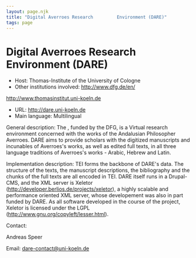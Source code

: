```yaml
---
layout: page.njk
title: "Digital Averroes Research         Environment (DARE)"
tags: page
---
```

# Digital Averroes Research         Environment (DARE)




* Host: Thomas-Institute of the University
 of Cologne
* Other institutions involved:
 http://www.dfg.de/en/
 
 http://www.thomasinstitut.uni-koeln.de
* URL: <http://dare.uni-koeln.de>
* Main language: Multilingual



General description: The , funded by the DFG, is a Virtual
 research environment concerned with the works of the
 Andalusian Philosopher Averroes. DARE aims to provide
 scholars with the digitized manuscripts and incunables of
 Averroes's works, as well as edited full texts, in all
 three language traditions of Averroes's works - Arabic,
 Hebrew and Latin.
 





Implementation description:
 TEI forms the backbone of DARE's
 data. The structure of the texts, the manuscript
 descriptions, the bibliography and the chunks of the full
 texts are all encoded in TEI. DARE itself runs in a
 Drupal-CMS, and the XML server is Xeletor
 (http://developer.berlios.de/projects/xeletor), a highly
 scalable and performance oriented XML server, whose
 developement was also in part funded by DARE. As all
 software developed in the course of the project, Xeletor is
 licensed under the LGPL
 (http://www.gnu.org/copyleft/lesser.html).



Contact:
 



Andreas Speer



Email: [dare-contact@uni-koeln.de](mailto:dare-contact@uni-koeln.de)





